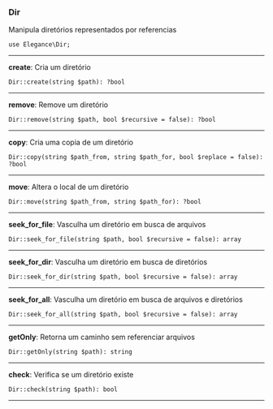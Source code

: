 ### Dir

Manipula diretórios representados por referencias

    use Elegance\Dir;

---

**create**: Cria um diretório
    
    Dir::create(string $path): ?bool

---

**remove**: Remove um diretório
    
    Dir::remove(string $path, bool $recursive = false): ?bool

---

**copy**: Cria uma copia de um diretório
    
    Dir::copy(string $path_from, string $path_for, bool $replace = false): ?bool

---

**move**: Altera o local de um diretório
    
    Dir::move(string $path_from, string $path_for): ?bool

---

**seek_for_file**: Vasculha um diretório em busca de arquivos
    
    Dir::seek_for_file(string $path, bool $recursive = false): array

---

**seek_for_dir**: Vasculha um diretório em busca de diretórios
    
    Dir::seek_for_dir(string $path, bool $recursive = false): array

---

**seek_for_all**: Vasculha um diretório em busca de arquivos e diretórios
    
    Dir::seek_for_all(string $path, bool $recursive = false): array

---

**getOnly**: Retorna um caminho sem referenciar arquivos
    
    Dir::getOnly(string $path): string

---

**check**: Verifica se um diretório existe
    
    Dir::check(string $path): bool

---